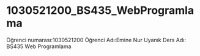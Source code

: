 # 1030521200_BS435_WebProgramlama
Öğrenci numarası:1030521200
Öğrenci Adı:Emine Nur Uyanık
Ders Adı: BS435 Web Programlama
